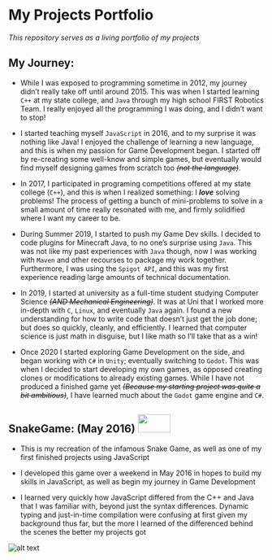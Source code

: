 # My Projects Portfolio
*This repository serves as a living portfolio of my projects*

## **My Journey:**
- While I was exposed to programming sometime in 2012, my journey didn’t really take off until around 2015. This was when I started learning ```C++``` at my state college, and ```Java``` through my high school FIRST Robotics Team. I really enjoyed all the programming I was doing, and I didn’t want to stop!

- I started teaching myself ```JavaScript``` in 2016, and to my surprise it was nothing like Java! I enjoyed the challenge of learning a new language, and this is when my passion for Game Development began. I started off by re-creating some well-know and simple games, but eventually would find myself designing games from scratch too *~~(not the language)~~*. 

- In 2017, I participated in programing competitions offered at my state college (```C++```), and this is when I realized something: I ***love*** solving problems! The process of getting a bunch of mini-problems to solve in a small amount of time really resonated with me, and firmly solidified where I want my career to be.

- During Summer 2019, I started to push my Game Dev skills. I decided to code plugins for Minecraft Java, to no one’s surprise using ```Java```. This was not like my past experiences with ```Java``` though, now I was working with ```Maven``` and other recourses to package my work together. Furthermore, I was using the ```Spigot API```, and this was my first experience reading large amounts of technical documentation.

- In 2019, I started at university as a full-time student studying Computer Science *~~(AND Mechanical Engineering)~~*. It was at Uni that I worked more in-depth with ```C```, ```Linux```, and eventually ```Java``` again. I found a new understanding for how to write code that doesn’t just get the job done; but does so quickly, cleanly, and efficiently. I learned that computer science is just math in disguise, but I like math so I’ll take that as a win!

- Once 2020 I started exploring Game Development on the side, and began working with ```C#``` in ```Unity```; eventually switching to ```Godot```. This was when I decided to start developing my own games, as opposed creating clones or modifications to already existing games. While I have not produced a finished game yet *~~(Because my starting project was quite a bit ambitious)~~*, I have learned much about the ```Godot``` game engine and ```C#```. 


## **SnakeGame: (May 2016)**   <img src="https://github.com/pamyjak/portfolio/blob/main/src/assets/SnakeGame.gif" width="64" height="36" />
- This is my recreation of the infamous Snake Game, as well as one of my first finished projects using JavaScript

- I developed this game over a weekend in May 2016 in hopes to build my skills in JavaScript, as well as begin my journey in Game Development

- I learned very quickly how JavaScript differed from the C++ and Java that I was familiar with, beyond just the syntax differences. Dynamic typing and just-in-time compilation were confusing at first given my background thus far, but the more I learned of the differenced behind the scenes the better my projects got

![alt text](https://github.com/pamyjak/portfolio/blob/main/src/assets/SnakeGame.gif)





















